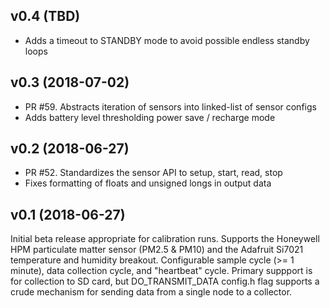 ## v0.4 (TBD)
 * Adds a timeout to STANDBY mode to avoid possible endless standby loops

## v0.3 (2018-07-02)
 * PR #59. Abstracts iteration of sensors into linked-list of sensor configs
 * Adds battery level thresholding power save / recharge mode

## v0.2 (2018-06-27)

 * PR #52. Standardizes the sensor API to setup, start, read, stop
 * Fixes formatting of floats and unsigned longs in output data

## v0.1 (2018-06-27)

Initial beta release appropriate for calibration runs. Supports the Honeywell
HPM particulate matter sensor (PM2.5 & PM10) and the Adafruit Si7021 temperature
and humidity breakout. Configurable sample cycle (>= 1 minute), data
collection cycle, and "heartbeat" cycle. Primary suppport is for collection to
SD card, but DO_TRANSMIT_DATA config.h flag supports a crude mechanism for
sending data from a single node to a collector.

